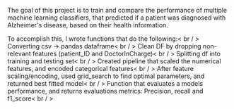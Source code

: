 ﻿The goal of this project is to train and compare the performance of multiple machine learning
classifiers, that predicted if a patient was diagnosed with Alzheimer's disease, based on their health information.

To accomplish this, I wrote functions that do the following:< br / >
Converting csv -> pandas dataframe< br / >
Clean DF by dropping non-relevant features (patient_ID and DoctorInCharge)< br / >
Splitting df into training and testing set< br / >
Created pipeline that scaled the numerical features, and encoded categorical features< br / >
After feature scaling/encoding, used grid_search to find optimal parameters, and returned best fitted model< br / >
Function that evaluates a models performance, and returns evaluations metrics: Precision, recall and f1_score< br / >
